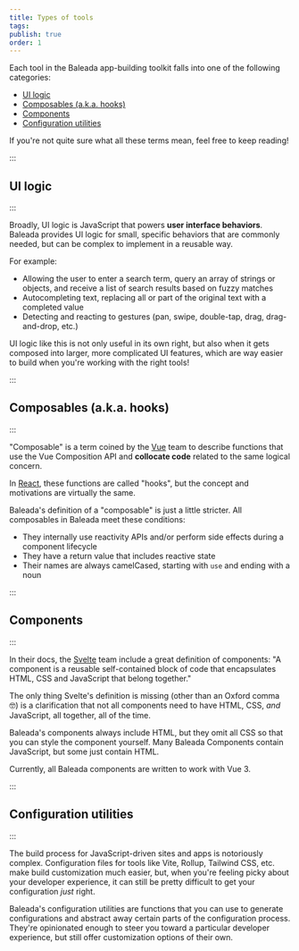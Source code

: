 ```yaml
---
title: Types of tools
tags: 
publish: true
order: 1
---
```


Each tool in the Baleada app-building toolkit falls into one of the following categories:
- [UI logic](#ui-logic)
- [Composables (a.k.a. hooks)](#composables-a-k-a-hooks)
- [Components](#components)
- [Configuration utilities](#configuration-utilities)

If you're not quite sure what all these terms mean, feel free to keep reading!


:::
## UI logic
:::

Broadly, UI logic is JavaScript that powers **user interface behaviors**. Baleada provides UI logic for small, specific behaviors that are commonly needed, but can be complex to implement in a reusable way.

For example:
- Allowing the user to enter a search term, query an array of strings or objects, and receive a list of search results based on fuzzy matches
- Autocompleting text, replacing all or part of the original text with a completed value
- Detecting and reacting to gestures (pan, swipe, double-tap, drag, drag-and-drop, etc.)

UI logic like this is not only useful in its own right, but also when it gets composed into larger, more complicated UI features, which are way easier to build when you're working with the right tools!



:::
## Composables (a.k.a. hooks)
:::

"Composable" is a term coined by the [Vue](https://vuejs.org) team to describe functions that use the Vue Composition API and **collocate code** related to the same logical concern.

In [React](https://react.org), these functions are called "hooks", but the concept and motivations are virtually the same.

Baleada's definition of a "composable" is just a little stricter. All composables in Baleada meet these conditions:
- They internally use reactivity APIs and/or perform side effects during a component lifecycle
- They have a return value that includes reactive state
- Their names are always camelCased, starting with `use` and ending with a noun


:::
## Components
:::

In their docs, the [Svelte](https://svelte.dev) team include a great definition of components: "A component is a reusable self-contained block of code that encapsulates HTML, CSS and JavaScript that belong together."

The only thing Svelte's definition is missing (other than an Oxford comma 🤓) is a clarification that not all components need to have HTML, CSS, _and_ JavaScript, all together, all of the time. 

Baleada's components always include HTML, but they omit all CSS so that you can style the component yourself. Many Baleada Components contain JavaScript, but some just contain HTML.

Currently, all Baleada components are written to work with Vue 3.


:::
## Configuration utilities
:::

The build process for JavaScript-driven sites and apps is notoriously complex. Configuration files for tools like Vite, Rollup, Tailwind CSS, etc. make build customization much easier, but, when you're feeling picky about your developer experience, it can still be pretty difficult to get your configuration _just_ right.

Baleada's configuration utilities are functions that you can use to generate configurations and abstract away certain parts of the configuration process. They're opinionated enough to steer you toward a particular developer experience, but still offer customization options of their own.
